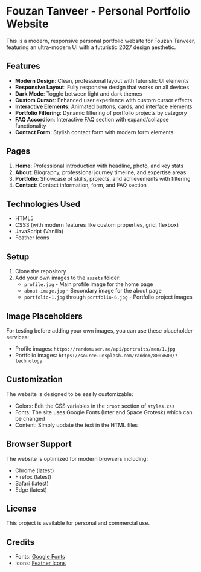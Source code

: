 # Fouzan Tanveer - Personal Portfolio Website

This is a modern, responsive personal portfolio website for Fouzan Tanveer, featuring an ultra-modern UI with a futuristic 2027 design aesthetic.

## Features

- **Modern Design**: Clean, professional layout with futuristic UI elements
- **Responsive Layout**: Fully responsive design that works on all devices
- **Dark Mode**: Toggle between light and dark themes
- **Custom Cursor**: Enhanced user experience with custom cursor effects
- **Interactive Elements**: Animated buttons, cards, and interface elements
- **Portfolio Filtering**: Dynamic filtering of portfolio projects by category
- **FAQ Accordion**: Interactive FAQ section with expand/collapse functionality
- **Contact Form**: Stylish contact form with modern form elements

## Pages

1. **Home**: Professional introduction with headline, photo, and key stats
2. **About**: Biography, professional journey timeline, and expertise areas
3. **Portfolio**: Showcase of skills, projects, and achievements with filtering
4. **Contact**: Contact information, form, and FAQ section

## Technologies Used

- HTML5
- CSS3 (with modern features like custom properties, grid, flexbox)
- JavaScript (Vanilla)
- Feather Icons

## Setup

1. Clone the repository
2. Add your own images to the `assets` folder:
   - `profile.jpg` - Main profile image for the home page
   - `about-image.jpg` - Secondary image for the about page
   - `portfolio-1.jpg` through `portfolio-6.jpg` - Portfolio project images

## Image Placeholders

For testing before adding your own images, you can use these placeholder services:

- Profile images: `https://randomuser.me/api/portraits/men/1.jpg`
- Portfolio images: `https://source.unsplash.com/random/800x600/?technology`

## Customization

The website is designed to be easily customizable:

- Colors: Edit the CSS variables in the `:root` section of `styles.css`
- Fonts: The site uses Google Fonts (Inter and Space Grotesk) which can be changed
- Content: Simply update the text in the HTML files

## Browser Support

The website is optimized for modern browsers including:
- Chrome (latest)
- Firefox (latest)
- Safari (latest)
- Edge (latest)

## License

This project is available for personal and commercial use.

## Credits

- Fonts: [Google Fonts](https://fonts.google.com/)
- Icons: [Feather Icons](https://feathericons.com/) 